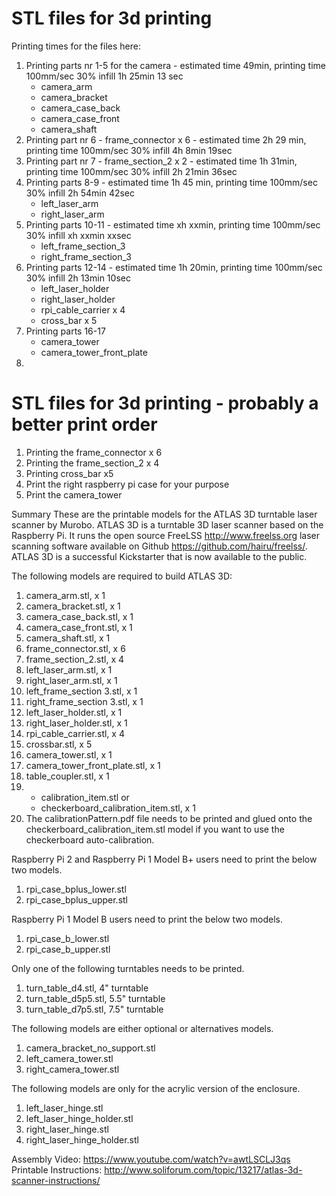 # STL files for 3d printing

Printing times for the files here: 
1. Printing parts nr 1-5 for the camera - estimated time 49min, printing time 100mm/sec 30% infill 1h 25min 13 sec
   - camera_arm
   - camera_bracket
   - camera_case_back
   - camera_case_front
   - camera_shaft
2. Printing part nr 6 - frame_connector x 6 - estimated time 2h 29 min, printing time 100mm/sec 30% infill 4h 8min 19sec
3. Printing part nr 7 - frame_section_2 x 2 - estimated time 1h 31min, printing time 100mm/sec 30% infill 2h 21min 36sec
4. Printing parts 8-9 - estimated time 1h 45 min, printing time 100mm/sec 30% infill 2h 54min 42sec
   - left_laser_arm
   - right_laser_arm 
5. Printing parts 10-11 - estimated time xh xxmin, printing time 100mm/sec 30% infill xh xxmin xxsec
   - left_frame_section_3
   - right_frame_section_3
6. Printing parts 12-14 - estimated time 1h 20min, printing time 100mm/sec 30% infill 2h 13min 10sec
   - left_laser_holder
   - right_laser_holder
   - rpi_cable_carrier x 4
   - cross_bar x 5
7. Printing parts 16-17
   - camera_tower
   - camera_tower_front_plate
9.    

# STL files for 3d printing - probably a better print order

1. Printing the frame_connector x 6 
2. Printing the frame_section_2 x 4
3. Printing cross_bar x5
4. Print the right raspberry pi case for your purpose
5. Print the camera_tower 


Summary
These are the printable models for the ATLAS 3D turntable laser scanner by Murobo. ATLAS 3D is a turntable 3D laser scanner based on the Raspberry Pi. It runs the open source FreeLSS http://www.freelss.org laser scanning software available on Github https://github.com/hairu/freelss/. ATLAS 3D is a successful Kickstarter that is now available to the public.

The following models are required to build ATLAS 3D:

1. camera_arm.stl, x 1
2. camera_bracket.stl, x 1
3. camera_case_back.stl, x 1
4. camera_case_front.stl, x 1
5. camera_shaft.stl, x 1
6. frame_connector.stl, x 6
7. frame_section_2.stl, x 4
8. left_laser_arm.stl, x 1
9. right_laser_arm.stl, x 1
10. left_frame_section 3.stl, x 1
11. right_frame_section 3.stl, x 1
12. left_laser_holder.stl, x 1
13. right_laser_holder.stl, x 1
14. rpi_cable_carrier.stl, x 4
15. crossbar.stl, x 5
16. camera_tower.stl, x 1
17. camera_tower_front_plate.stl, x 1
18. table_coupler.stl, x 1
19. 
    - calibration_item.stl or 
    - checkerboard_calibration_item.stl, x 1
20. The calibrationPattern.pdf file needs to be printed and glued onto the checkerboard_calibration_item.stl model if you want to use the checkerboard auto-calibration.

Raspberry Pi 2 and Raspberry Pi 1 Model B+ users need to print the below two models.

1. rpi_case_bplus_lower.stl
2. rpi_case_bplus_upper.stl

Raspberry Pi 1 Model B users need to print the below two models.

1. rpi_case_b_lower.stl
2. rpi_case_b_upper.stl


Only one of the following turntables needs to be printed.

1. turn_table_d4.stl, 4" turntable
2. turn_table_d5p5.stl, 5.5" turntable
3. turn_table_d7p5.stl, 7.5" turntable

The following models are either optional or alternatives models.

1. camera_bracket_no_support.stl
2. left_camera_tower.stl
3. right_camera_tower.stl

The following models are only for the acrylic version of the enclosure.
1. left_laser_hinge.stl
2. left_laser_hinge_holder.stl
3. right_laser_hinge.stl
4. right_laser_hinge_holder.stl

Assembly Video: https://www.youtube.com/watch?v=awtLSCLJ3qs
Printable Instructions: http://www.soliforum.com/topic/13217/atlas-3d-scanner-instructions/
